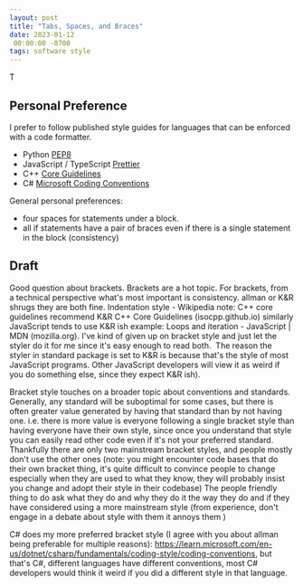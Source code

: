 ```yaml
---
layout: post
title: "Tabs, Spaces, and Braces"
date: 2023-01-12
 00:00:00 -0700
tags: software style
---
```


T


## Personal Preference

I prefer to follow published style guides for languages that can be enforced with a code formatter.

- Python [PEP8](https://peps.python.org/pep-0008/)
- JavaScript / TypeScript [Prettier](https://prettier.io/)
- C++ [Core Guidelines](http://isocpp.github.io/CppCoreGuidelines/CppCoreGuidelines)
- C# [Microsoft Coding Conventions](https://learn.microsoft.com/en-us/dotnet/csharp/fundamentals/coding-style/coding-conventions)

General personal preferences:

- four spaces for statements under a block.
- all if statements have a pair of braces even if there is a single statement in the block (consistency)

## Draft


Good question about brackets. Brackets are a hot topic. For brackets, from a technical perspective what's most important is consistency. allman or K&R shrugs they are both fine. Indentation style - Wikipedia note: C++ core guidelines recommend K&R C++ Core Guidelines (isocpp.github.io) similarly JavaScript tends to use K&R ish example: Loops and iteration - JavaScript | MDN (mozilla.org). I've kind of given up on bracket style and just let the styler do it for me since it's easy enough to read both.  The reason the styler in standard package is set to K&R is because that's the style of most JavaScript programs. Other JavaScript developers will view it as weird if you do something else, since they expect K&R ish).

Bracket style touches on a broader topic about conventions and standards. Generally, any standard will be suboptimal for some cases, but there is often greater value generated by having that standard than by not having one. i.e. there is more value is everyone following a single bracket style than having everyone have their own style, since once you understand that style you can easily read other code even if it's not your preferred standard. Thankfully there are only two mainstream bracket styles, and people mostly don't use the other ones (note: you might encounter code bases that do their own bracket thing, it's quite difficult to convince people to change especially when they are used to what they know, they will probably insist you change and adopt their style in their codebase) The people friendly thing to do ask what they do and why they do it the way they do and if they have considered using a more mainstream style (from experience, don't engage in a debate about style with them it annoys them )

C# does my more preferred bracket style (I agree with you about allman being preferable for multiple reasons): https://learn.microsoft.com/en-us/dotnet/csharp/fundamentals/coding-style/coding-conventions, but that's C#, different languages have different conventions, most C# developers would think it weird if you did a different style in that language.